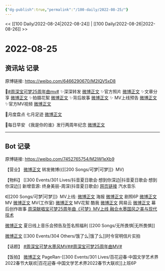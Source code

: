 ```yaml
---
{"dg-publish":true,"permalink":"/100-daily/2022-08-25/"}
---
```



<< [[100 Daily/2022-08-24\|2022-08-24]] | [[100 Daily/2022-08-26\|2022-08-26]] >>

# 2022-08-25

## 资讯站 记录

原博链接: https://weibo.com/6466290670/M2IQV5xD8

🌟[#周深宝可梦25周年曲mv#](https://s.weibo.com/weibo?q=%23%E5%91%A8%E6%B7%B1%E5%AE%9D%E5%8F%AF%E6%A2%A625%E5%91%A8%E5%B9%B4%E6%9B%B2mv%23)
✨深深转发 [微博正文](https://m.weibo.cn/6466290670/4806328386067712)
✨官方照片 [微博正文](https://m.weibo.cn/6466290670/4806361478595898)
✨文章分享 [微博正文](https://m.weibo.cn/6466290670/4806399245421182)
✨拍摄花絮 [微博正文](https://m.weibo.cn/6466290670/4806418916442758)
✨背后故事 [微博正文](https://m.weibo.cn/6466290670/4806461173795030)
✨ MV上线预告 [微博正文](https://m.weibo.cn/6466290670/4806286455341301)
✨官方MV视频 [微博正文](https://m.weibo.cn/6466290670/4806293073953684)

🌟月度盘点 七月足迹 [微博正文](https://m.weibo.cn/6466290670/4806435475295507)

🌟每日早安
《我是你的谁》发行两周年纪念 [微博正文](https://m.weibo.cn/6466290670/4806271310760291)

---
## Bot 记录

原博链接: https://weibo.com/7452765754/M2IW1eXb9

【营业】
[微博正文](https://m.weibo.cn/1736988591/4806327904503400) 转发微博(《[[200 Songs/可梦\|可梦]]》MV)

【物料】
[[300 Events/301 Lives/抖音夏日歌会·想到你深边\|抖音夏日歌会·想到你深边]] 新增音源:
终身美丽-周深(抖音夏日歌会)
[网页链接](https://weibo.cn/sinaurl?u=https%3A%2F%2Fqishui.douyin.com%2Fs%2FjbBv46d%2F) 汽水音乐

《[[200 Songs/可梦\|可梦]]》MV上线:
[微博正文](https://m.weibo.cn/6305628151/4806277022875851) 海报
[微博正文](https://m.weibo.cn/6305628151/4806352524546186) 剧照6P
[微博正文](https://m.weibo.cn/6305628151/4806292134173739) MV
[微博正文](https://m.weibo.cn/7478855230/4806294638957798) MV(工作室)
[微博正文](https://m.weibo.cn/6305628151/4806412926454449) MV花絮
[](https://m.weibo.cn/1738434147/4806292240339093) 酷我
[微博正文](https://m.weibo.cn/1721030997/4806428029881463) 网易云
[微博正文](https://m.weibo.cn/6305628151/4806458225201888) 幕后创作故事
[周深献唱宝可梦25周年曲《可梦》MV上线 融合水墨国风之美与现代技术](https://weibo.cn/sinaurl?u=http%3A%2F%2Fh5.ent.ynet.com%2F2022%2F08%2F25%2F3511791t1263_3.html)

[微博正文](https://m.weibo.cn/5646899336/4806429662250521) 夏日线上音乐会预告及签名照福利 [[200 Songs/无所畏惧\|无所畏惧]]

[微博正文](https://m.weibo.cn/2606197387/4806366826599346) [[300 Events/304 Others/饿了么\|饿了么]]时令官明信片实拍

【话题】
[#周深宝可梦水墨风MV#](https://s.weibo.com/weibo?q=%23%E5%91%A8%E6%B7%B1%E5%AE%9D%E5%8F%AF%E6%A2%A6%E6%B0%B4%E5%A2%A8%E9%A3%8EMV%23)[#周深宝可梦25周年曲MV#](https://s.weibo.com/weibo?q=%23%E5%91%A8%E6%B7%B1%E5%AE%9D%E5%8F%AF%E6%A2%A625%E5%91%A8%E5%B9%B4%E6%9B%B2MV%23)

【饭拍】
[微博正文](https://m.weibo.cn/7633014126/4806388230917212) PageRan-[[300 Events/301 Lives/百花迎春·中国文学艺术界2022春节大联欢\|百花迎春·中国文学艺术界2022春节大联欢]]上班6P
